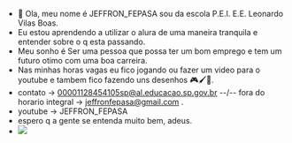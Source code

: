 - 👋 Ola, meu nome é JEFFRON_FEPASA
sou da escola P.E.I. E.E. Leonardo Vilas Boas.
- Eu estou aprendendo a utilizar o alura de uma maneira tranquila e entender sobre o q esta passando.
- Meu sonho é Ser uma pessoa que possa ter um bom emprego e tem um futuro otimo com uma boa carreira.
- Nas minhas horas vagas eu fico jogando ou fazer um video para o youtube e tambem fico fazendo uns desenhos 🎮🖌️🎥.
- contato -> 00001128454105sp@al.educacao.sp.gov.br --\/-- fora do horario integral -> jeffronfepasa@gmail.com .
- youtube -> JEFFRON_FEPASA
- espero q a gente se entenda muito bem, adeus.
- ![]( https://tenor.com/jx9Hc1qzLGe.gif )
